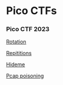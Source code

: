 # Pico CTFs

### Pico CTF 2023
[Rotation](PicoCTF2023/rotation.md/)

[Repititions](PicoCTF2023/repititions.md/)

[Hideme](PicoCTF2023/hideme.md/)

[Pcap poisoning](PicoCTF2023/pcappoisoning.md/)
